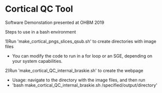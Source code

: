 # Cortical QC Tool
Software Demonstation presented at OHBM 2019

Steps to use in a bash environment

1)Run 'make_cortical_pngs_slices_qsub.sh' to create directories with image files
 - You can modify the code to run in a for loop or an SGE, depending on your system capabilities.

2)Run 'make_cortical_QC_internal_braskie.sh' to create the webpage
  - Usage: navigate to the directory with the image files, and then run
  - 'bash make_cortical_QC_internal_braskie.sh /specified/output/directory'

